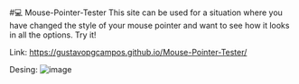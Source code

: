 #💻 Mouse-Pointer-Tester
This site can be used for a situation where you have changed the style of your mouse pointer and want to see how it looks in all the options. Try it!

Link: 
https://gustavopgcampos.github.io/Mouse-Pointer-Tester/

Desing:
![image](https://github.com/user-attachments/assets/387b8b4c-6b1d-4741-8c19-36759d88a97b)
